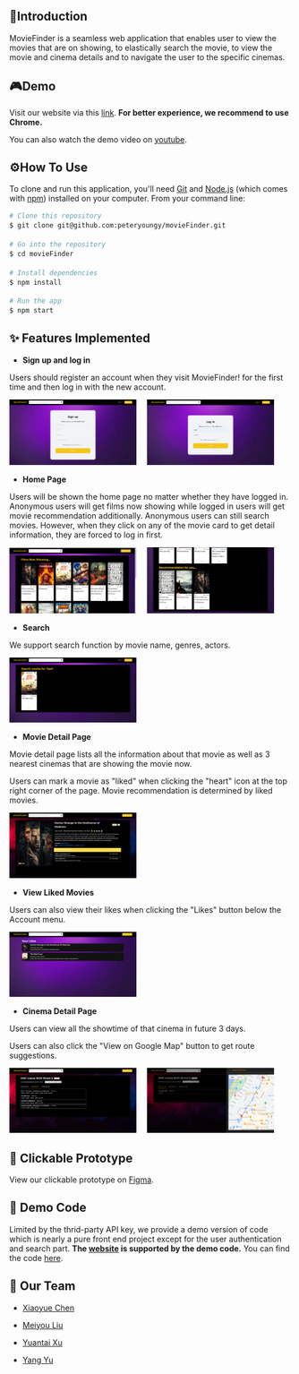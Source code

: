 ## 🎥Introduction

MovieFinder is a seamless web application that enables user to view the movies that are on showing, to elastically search the movie, to view the movie and cinema details and to navigate the user to the specific cinemas.

## 🎮Demo

Visit our website via this [link](https://master.d2fd20rnpi2b28.amplifyapp.com/). **For better experience, we recommend to use Chrome.**

You can also watch the demo video on [youtube](https://youtu.be/plJfJyFgQwI).

## ⚙️How To Use

To clone and run this application, you'll need [Git](https://git-scm.com/) and [Node.js](https://nodejs.org/en/download/) (which comes with [npm](http://npmjs.com/)) installed on your computer. From your command line:

```bash
# Clone this repository
$ git clone git@github.com:peteryoungy/movieFinder.git

# Go into the repository
$ cd movieFinder

# Install dependencies
$ npm install

# Run the app
$ npm start
```

## ✨ Features Implemented

- **Sign up and log in**

Users should register an account when they visit MovieFinder! for the first time and then log in with the new account.

<p align='left'>
    <img src='./pics/register.png' width=45%>
&nbsp; &nbsp;
    <img src='./pics/login.png' width=45%>
</p>

-  **Home Page**

Users will be shown the home page no matter whether they have logged in. Anonymous users will get films now showing while logged in users will get movie recommendation additionally. Anonymous users can still search movies. However, when they click on any of the movie card to get detail information, they are forced to log in first.

<p align='left'>
    <img src='./pics/home-nowshowing.png' width=45%>
&nbsp; &nbsp;
    <img src='./pics/home-rec.png' width=45%>
</p>

- **Search**

We support search function by movie name, genres, actors.

<p align='left'>
	<img src='./pics/search-result.png' width=45%>    
</p>



- **Movie Detail Page**

Movie detail page lists all the information about that movie as well as 3 nearest cinemas that are showing the movie now. 

Users can mark a movie as "liked" when clicking the "heart" icon at the top right corner of the page. Movie recommendation is determined by liked movies.

<p align="left">
	<img src='./pics/movie-tocinema.png' width=45%>
</p>

- **View Liked Movies**

Users can also view their likes when clicking the "Likes" button below the Account menu.

<p align='left'>
	<img src='./pics/history.png' width=45%>
</p>

- **Cinema Detail Page**

Users can view all the showtime of that cinema in future 3 days. 

Users can also click the "View on Google Map" button to get route suggestions.

<p align='left'>
    <img src='./pics/cinema-base.png' width=45%>
&nbsp; &nbsp;
    <img src='./pics/cinema-map.png' width=45%>
</p>

## 🎨 Clickable Prototype

View our clickable prototype on [Figma](https://www.figma.com/file/xvSejF8fkLwDiYIA7gtpev/MovieFinder?node-id=0%3A1).

## 💾 Demo Code

Limited by the thrid-party API key, we provide a demo version of code which is nearly a pure front end project except for the user authentication and search part. **The [website](https://master.d23pia6jygdo3l.amplifyapp.com/) is supported by the demo code.** You can find the code [here](https://github.com/peteryoungy/movie-finder-demo).

## 👥 Our Team 

- [Xiaoyue Chen](https://github.com/cxychristyyyyyy)

- [Meiyou Liu](https://github.com/MYMY54)

- [Yuantai Xu](https://github.com/Silverflash-Xu)

- [Yang Yu](https://github.com/peteryoungy)

